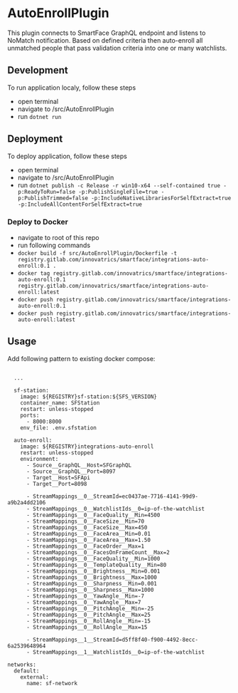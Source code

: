 # AutoEnrollPlugin
This plugin connects to SmartFace GraphQL endpoint and listens to NoMatch notification. Based on defined criteria then auto-enroll all unmatched people that pass validation criteria into one or many watchlists.

## Development
To run application localy, follow these steps
 - open terminal
 - navigate to /src/AutoEnrollPlugin
 - run `dotnet run`

 ## Deployment
 To deploy application, follow these steps
 - open terminal
 - navigate to /src/AutoEnrollPlugin
 - run `dotnet publish -c Release -r win10-x64 --self-contained true -p:ReadyToRun=false -p:PublishSingleFile=true -p:PublishTrimmed=false -p:IncludeNativeLibrariesForSelfExtract=true -p:IncludeAllContentForSelfExtract=true`

### Deploy to Docker
- navigate to root of this repo
- run following commands
 - `docker build -f src/AutoEnrollPlugin/Dockerfile -t registry.gitlab.com/innovatrics/smartface/integrations-auto-enroll:0.1 .`
 - `docker tag registry.gitlab.com/innovatrics/smartface/integrations-auto-enroll:0.1 registry.gitlab.com/innovatrics/smartface/integrations-auto-enroll:latest`
 - `docker push registry.gitlab.com/innovatrics/smartface/integrations-auto-enroll:0.1`
 - `docker push registry.gitlab.com/innovatrics/smartface/integrations-auto-enroll:latest`

## Usage
Add following pattern to existing docker compose:

```
      
  ...

  sf-station:
    image: ${REGISTRY}sf-station:${SFS_VERSION}
    container_name: SFStation
    restart: unless-stopped
    ports:
      - 8000:8000
    env_file: .env.sfstation

  auto-enroll:
    image: ${REGISTRY}integrations-auto-enroll
    restart: unless-stopped
    environment:
      - Source__GraphQL__Host=SFGraphQL
      - Source__GraphQL__Port=8097
      - Target__Host=SFApi
      - Target__Port=8098

      - StreamMappings__0__StreamId=ec0437ae-7716-4141-99d9-a9b2a4dd2106
      - StreamMappings__0__WatchlistIds__0=ip-of-the-watchlist
      - StreamMappings__0__FaceQuality__Min=4500
      - StreamMappings__0__FaceSize__Min=70
      - StreamMappings__0__FaceSize__Max=450
      - StreamMappings__0__FaceArea__Min=0.01
      - StreamMappings__0__FaceArea__Max=1.50
      - StreamMappings__0__FaceOrder__Max=1
      - StreamMappings__0__FacesOnFrameCount__Max=2
      - StreamMappings__0__FaceQuality__Min=1000
      - StreamMappings__0__TemplateQuality__Min=80
      - StreamMappings__0__Brightness__Min=0.001
      - StreamMappings__0__Brightness__Max=1000
      - StreamMappings__0__Sharpness__Min=0.001
      - StreamMappings__0__Sharpness__Max=1000
      - StreamMappings__0__YawAngle__Min=-7
      - StreamMappings__0__YawAngle__Max=7
      - StreamMappings__0__PitchAngle__Min=-25
      - StreamMappings__0__PitchAngle__Max=25
      - StreamMappings__0__RollAngle__Min=-15
      - StreamMappings__0__RollAngle__Max=15

      - StreamMappings__1__StreamId=d5ff8f40-f900-4492-8ecc-6a2539648964
      - StreamMappings__1__WatchlistIds__0=ip-of-the-watchlist

networks:
  default:
    external:
      name: sf-network

```